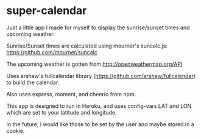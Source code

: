 super-calendar
==============

Just a little app I made for myself to display the sunrise/sunset times and upcoming weather.

Sunrise/Sunset times are calculated using mourner's suncalc.js: https://github.com/mourner/suncalc

The upcoming weather is gotten from http://openweathermap.org/API

Uses arshaw's fullcalendar library (https://github.com/arshaw/fullcalendar) to build the calendar.

Also uses express, moment, and cheerio from npm.

This app is designed to run in Heroku, and uses config-vars LAT and LON which are set to your latitude and longitude.

In the future, I would like those to be set by the user and maybe stored in a cookie.
